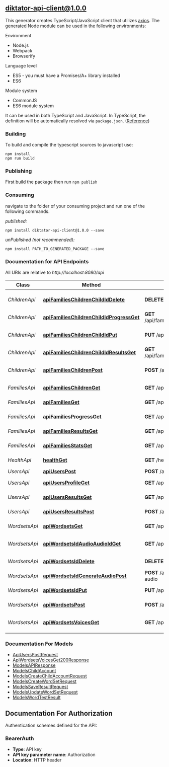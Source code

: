 ## diktator-api-client@1.0.0

This generator creates TypeScript/JavaScript client that utilizes [axios](https://github.com/axios/axios). The generated Node module can be used in the following environments:

Environment
* Node.js
* Webpack
* Browserify

Language level
* ES5 - you must have a Promises/A+ library installed
* ES6

Module system
* CommonJS
* ES6 module system

It can be used in both TypeScript and JavaScript. In TypeScript, the definition will be automatically resolved via `package.json`. ([Reference](https://www.typescriptlang.org/docs/handbook/declaration-files/consumption.html))

### Building

To build and compile the typescript sources to javascript use:
```
npm install
npm run build
```

### Publishing

First build the package then run `npm publish`

### Consuming

navigate to the folder of your consuming project and run one of the following commands.

_published:_

```
npm install diktator-api-client@1.0.0 --save
```

_unPublished (not recommended):_

```
npm install PATH_TO_GENERATED_PACKAGE --save
```

### Documentation for API Endpoints

All URIs are relative to *http://localhost:8080/api*

Class | Method | HTTP request | Description
------------ | ------------- | ------------- | -------------
*ChildrenApi* | [**apiFamiliesChildrenChildIdDelete**](docs/ChildrenApi.md#apifamilieschildrenchildiddelete) | **DELETE** /api/families/children/{childId} | Delete Child Account
*ChildrenApi* | [**apiFamiliesChildrenChildIdProgressGet**](docs/ChildrenApi.md#apifamilieschildrenchildidprogressget) | **GET** /api/families/children/{childId}/progress | Get Child Progress
*ChildrenApi* | [**apiFamiliesChildrenChildIdPut**](docs/ChildrenApi.md#apifamilieschildrenchildidput) | **PUT** /api/families/children/{childId} | Update Child Account
*ChildrenApi* | [**apiFamiliesChildrenChildIdResultsGet**](docs/ChildrenApi.md#apifamilieschildrenchildidresultsget) | **GET** /api/families/children/{childId}/results | Get Child Results
*ChildrenApi* | [**apiFamiliesChildrenPost**](docs/ChildrenApi.md#apifamilieschildrenpost) | **POST** /api/families/children | Create Child Account
*FamiliesApi* | [**apiFamiliesChildrenGet**](docs/FamiliesApi.md#apifamilieschildrenget) | **GET** /api/families/children | Get Family Children
*FamiliesApi* | [**apiFamiliesGet**](docs/FamiliesApi.md#apifamiliesget) | **GET** /api/families | Get Family Information
*FamiliesApi* | [**apiFamiliesProgressGet**](docs/FamiliesApi.md#apifamiliesprogressget) | **GET** /api/families/progress | Get Family Progress
*FamiliesApi* | [**apiFamiliesResultsGet**](docs/FamiliesApi.md#apifamiliesresultsget) | **GET** /api/families/results | Get Family Results
*FamiliesApi* | [**apiFamiliesStatsGet**](docs/FamiliesApi.md#apifamiliesstatsget) | **GET** /api/families/stats | Get Family Statistics
*HealthApi* | [**healthGet**](docs/HealthApi.md#healthget) | **GET** /health | Health Check
*UsersApi* | [**apiUsersPost**](docs/UsersApi.md#apiuserspost) | **POST** /api/users | Create User
*UsersApi* | [**apiUsersProfileGet**](docs/UsersApi.md#apiusersprofileget) | **GET** /api/users/profile | Get User Profile
*UsersApi* | [**apiUsersResultsGet**](docs/UsersApi.md#apiusersresultsget) | **GET** /api/users/results | Get Test Results
*UsersApi* | [**apiUsersResultsPost**](docs/UsersApi.md#apiusersresultspost) | **POST** /api/users/results | Save Test Result
*WordsetsApi* | [**apiWordsetsGet**](docs/WordsetsApi.md#apiwordsetsget) | **GET** /api/wordsets | Get Word Sets
*WordsetsApi* | [**apiWordsetsIdAudioAudioIdGet**](docs/WordsetsApi.md#apiwordsetsidaudioaudioidget) | **GET** /api/wordsets/{id}/audio/{audioId} | Stream Audio File by ID
*WordsetsApi* | [**apiWordsetsIdDelete**](docs/WordsetsApi.md#apiwordsetsiddelete) | **DELETE** /api/wordsets/{id} | Delete Word Set
*WordsetsApi* | [**apiWordsetsIdGenerateAudioPost**](docs/WordsetsApi.md#apiwordsetsidgenerateaudiopost) | **POST** /api/wordsets/{id}/generate-audio | Generate Audio
*WordsetsApi* | [**apiWordsetsIdPut**](docs/WordsetsApi.md#apiwordsetsidput) | **PUT** /api/wordsets/{id} | Update Word Set
*WordsetsApi* | [**apiWordsetsPost**](docs/WordsetsApi.md#apiwordsetspost) | **POST** /api/wordsets | Create Word Set
*WordsetsApi* | [**apiWordsetsVoicesGet**](docs/WordsetsApi.md#apiwordsetsvoicesget) | **GET** /api/wordsets/voices | List available TTS voices


### Documentation For Models

 - [ApiUsersPostRequest](docs/ApiUsersPostRequest.md)
 - [ApiWordsetsVoicesGet200Response](docs/ApiWordsetsVoicesGet200Response.md)
 - [ModelsAPIResponse](docs/ModelsAPIResponse.md)
 - [ModelsChildAccount](docs/ModelsChildAccount.md)
 - [ModelsCreateChildAccountRequest](docs/ModelsCreateChildAccountRequest.md)
 - [ModelsCreateWordSetRequest](docs/ModelsCreateWordSetRequest.md)
 - [ModelsSaveResultRequest](docs/ModelsSaveResultRequest.md)
 - [ModelsUpdateWordSetRequest](docs/ModelsUpdateWordSetRequest.md)
 - [ModelsWordTestResult](docs/ModelsWordTestResult.md)


<a id="documentation-for-authorization"></a>
## Documentation For Authorization


Authentication schemes defined for the API:
<a id="BearerAuth"></a>
### BearerAuth

- **Type**: API key
- **API key parameter name**: Authorization
- **Location**: HTTP header

